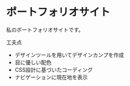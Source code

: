 # ポートフォリオサイト

私のポートフォリオサイトです。

工夫点

-   デザインツールを用いてデザインカンプを作成
-   目に優しい配色
-   CSS設計に基づいたコーディング
-   ナビゲーションに現在地を表示

